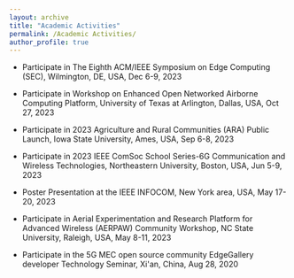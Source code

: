 ```yaml
---
layout: archive
title: "Academic Activities"
permalink: /Academic Activities/
author_profile: true
---
```



* Participate in The Eighth ACM/IEEE Symposium on Edge Computing (SEC), Wilmington, DE, USA, Dec 6-9, 2023

* Participate in Workshop on Enhanced Open Networked Airborne Computing Platform, University of Texas at Arlington, Dallas, USA, Oct 27, 2023

* Participate in 2023 Agriculture and Rural Communities (ARA) Public Launch, Iowa State University, Ames, USA, Sep 6-8, 2023

* Participate in 2023 IEEE ComSoc School Series-6G Communication and Wireless Technologies, Northeastern University, Boston, USA, Jun 5-9, 2023

* Poster Presentation at the IEEE INFOCOM, New York area, USA, May 17-20, 2023

* Participate in Aerial Experimentation and Research Platform for Advanced Wireless (AERPAW) Community Workshop, NC State University, Raleigh, USA, May 8-11, 2023

* Participate in the 5G MEC open source community EdgeGallery developer Technology Seminar, Xi'an, China, Aug 28, 2020
